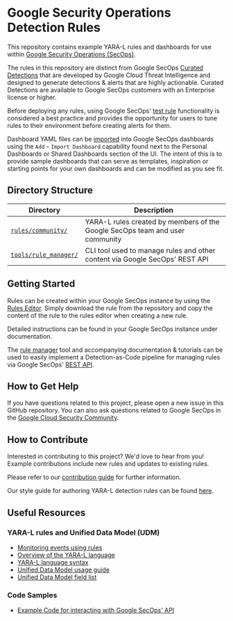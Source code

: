 # Google Security Operations Detection Rules

This repository contains example YARA-L rules and dashboards for use within
[Google Security Operations (SecOps)](https://cloud.google.com/security/products/security-operations).

The rules in this repository are distinct from Google SecOps
[Curated Detections](https://cloud.google.com/chronicle/docs/detection/curated-detections)
that are developed by Google Cloud Threat Intelligence and designed to generate
detections & alerts that are highly actionable. Curated Detections are available
to Google SecOps customers with an Enterprise license or higher.

Before deploying any rules, using Google SecOps' [test rule](https://cloud.google.com/chronicle/docs/detection/manage-all-rules)
functionality is considered a best practice and provides the opportunity for
users to tune rules to their environment before creating alerts for them.

Dashboard YAML files can be [imported](https://cloud.google.com/chronicle/docs/reports/import-export-dashboards#import_dashboards)
into Google SecOps dashboards using the `Add` - `Import Dashboard` capability
found next to the Personal Dashboards or Shared Dashboards section of the UI.
The intent of this is to provide sample dashboards that can serve as templates,
inspiration or starting points for your own dashboards and can be modified as
you see fit.

## Directory Structure

| Directory                                    | Description                    |
|--------------------------------------------- | ------------------------------ |
| [`rules/community/`](rules/community/)       | YARA-L rules created by members of the Google SecOps team and user community |
| [`tools/rule_manager/`](tools/rule_manager/) | CLI tool used to manage rules and other content via Google SecOps' REST API |

## Getting Started

Rules can be created within your Google SecOps instance by using the
[Rules Editor](https://cloud.google.com/chronicle/docs/detection/manage-all-rules).
Simply download the rule from the repository and copy the content of the rule
to the rules editor when creating a new rule.

Detailed instructions can be found in your Google SecOps instance under
documentation.

The [rule manager](tools/rule_manager/) tool and accompanying documentation &
tutorials can be used to easily implement a Detection-as-Code pipeline for
managing rules via Google SecOps' [REST API](https://cloud.google.com/chronicle/docs/reference/rest).

## How to Get Help

If you have questions related to this project, please open a new issue in this
GitHub repository. You can also ask questions related to Google SecOps in the
[Google Cloud Security Community](https://www.googlecloudcommunity.com/gc/Google-Cloud-Security/ct-p/googlecloud-security).

## How to Contribute

Interested in contributing to this project? We'd love to hear from you! Example
contributions include new rules and updates to existing rules.

Please refer to our [contribution guide](CONTRIBUTING.md) for further
information.

Our style guide for authoring YARA-L detection rules can be found [here](STYLE_GUIDE.md).

## Useful Resources

### YARA-L rules and Unified Data Model (UDM)

* [Monitoring events using rules](https://cloud.google.com/chronicle/docs/how-to#monitoring-events-using-rules)
* [Overview of the YARA-L language](https://cloud.google.com/chronicle/docs/detection/yara-l-2-0-overview)
* [YARA-L language syntax](https://cloud.google.com/chronicle/docs/detection/yara-l-2-0-syntax)
* [Unified Data Model usage guide](https://cloud.google.com/chronicle/docs/unified-data-model/udm-usage)
* [Unified Data Model field list](https://cloud.google.com/chronicle/docs/reference/udm-field-list)

### Code Samples

* [Example Code for interacting with Google SecOps' API](https://github.com/chronicle/api-samples-python/tree/master/detect/v1alpha)
